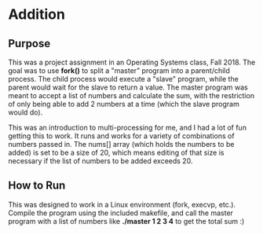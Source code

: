 # Addition
## Purpose
This was a project assignment in an Operating Systems class, Fall 2018. The goal was to use **fork()** to split a "master" program into a parent/child process. The child process would execute a "slave" program, while the parent would wait for the slave to return a value. The master program was meant to accept a list of numbers and calculate the sum, with the restriction of only being able to add 2 numbers at a time (which the slave program would do).

This was an introduction to multi-processing for me, and I had a lot of fun getting this to work. It runs and works for a variety of combinations of numbers passed in. The nums[] array (which holds the numbers to be added) is set to be a size of 20, which means editing of that size is necessary if the list of numbers to be added exceeds 20.
## How to Run
This was designed to work in a Linux environment (fork, execvp, etc.). Compile the program using the included makefile, and call the master program with a list of numbers like **./master 1 2 3 4** to get the total sum :)
